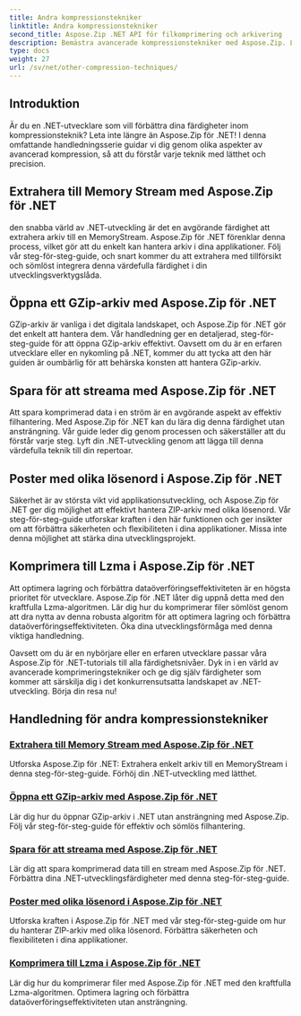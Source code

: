 ```yaml
---
title: Andra kompressionstekniker
linktitle: Andra kompressionstekniker
second_title: Aspose.Zip .NET API för filkomprimering och arkivering
description: Bemästra avancerade kompressionstekniker med Aspose.Zip. Lyft dina utvecklingsfärdigheter, från extrahering till minnesström till optimering av lagring med Lzma-komprimering.
type: docs
weight: 27
url: /sv/net/other-compression-techniques/
---
```


## Introduktion

Är du en .NET-utvecklare som vill förbättra dina färdigheter inom kompressionsteknik? Leta inte längre än Aspose.Zip för .NET! I denna omfattande handledningsserie guidar vi dig genom olika aspekter av avancerad kompression, så att du förstår varje teknik med lätthet och precision.

## Extrahera till Memory Stream med Aspose.Zip för .NET

den snabba värld av .NET-utveckling är det en avgörande färdighet att extrahera arkiv till en MemoryStream. Aspose.Zip för .NET förenklar denna process, vilket gör att du enkelt kan hantera arkiv i dina applikationer. Följ vår steg-för-steg-guide, och snart kommer du att extrahera med tillförsikt och sömlöst integrera denna värdefulla färdighet i din utvecklingsverktygslåda.

## Öppna ett GZip-arkiv med Aspose.Zip för .NET

GZip-arkiv är vanliga i det digitala landskapet, och Aspose.Zip för .NET gör det enkelt att hantera dem. Vår handledning ger en detaljerad, steg-för-steg-guide för att öppna GZip-arkiv effektivt. Oavsett om du är en erfaren utvecklare eller en nykomling på .NET, kommer du att tycka att den här guiden är oumbärlig för att behärska konsten att hantera GZip-arkiv.

## Spara för att streama med Aspose.Zip för .NET

Att spara komprimerad data i en ström är en avgörande aspekt av effektiv filhantering. Med Aspose.Zip för .NET kan du lära dig denna färdighet utan ansträngning. Vår guide leder dig genom processen och säkerställer att du förstår varje steg. Lyft din .NET-utveckling genom att lägga till denna värdefulla teknik till din repertoar.

## Poster med olika lösenord i Aspose.Zip för .NET

Säkerhet är av största vikt vid applikationsutveckling, och Aspose.Zip för .NET ger dig möjlighet att effektivt hantera ZIP-arkiv med olika lösenord. Vår steg-för-steg-guide utforskar kraften i den här funktionen och ger insikter om att förbättra säkerheten och flexibiliteten i dina applikationer. Missa inte denna möjlighet att stärka dina utvecklingsprojekt.

## Komprimera till Lzma i Aspose.Zip för .NET

Att optimera lagring och förbättra dataöverföringseffektiviteten är en högsta prioritet för utvecklare. Aspose.Zip för .NET låter dig uppnå detta med den kraftfulla Lzma-algoritmen. Lär dig hur du komprimerar filer sömlöst genom att dra nytta av denna robusta algoritm för att optimera lagring och förbättra dataöverföringseffektiviteten. Öka dina utvecklingsförmåga med denna viktiga handledning.

Oavsett om du är en nybörjare eller en erfaren utvecklare passar våra Aspose.Zip för .NET-tutorials till alla färdighetsnivåer. Dyk in i en värld av avancerade komprimeringstekniker och ge dig själv färdigheter som kommer att särskilja dig i det konkurrensutsatta landskapet av .NET-utveckling. Börja din resa nu!
## Handledning för andra kompressionstekniker
### [Extrahera till Memory Stream med Aspose.Zip för .NET](./extract-to-memory-stream/)
Utforska Aspose.Zip för .NET: Extrahera enkelt arkiv till en MemoryStream i denna steg-för-steg-guide. Förhöj din .NET-utveckling med lätthet.
### [Öppna ett GZip-arkiv med Aspose.Zip för .NET](./open-gzip-archive/)
Lär dig hur du öppnar GZip-arkiv i .NET utan ansträngning med Aspose.Zip. Följ vår steg-för-steg-guide för effektiv och sömlös filhantering.
### [Spara för att streama med Aspose.Zip för .NET](./save-to-stream/)
Lär dig att spara komprimerad data till en stream med Aspose.Zip för .NET. Förbättra dina .NET-utvecklingsfärdigheter med denna steg-för-steg-guide.
### [Poster med olika lösenord i Aspose.Zip för .NET](./entries-with-different-passwords/)
Utforska kraften i Aspose.Zip för .NET med vår steg-för-steg-guide om hur du hanterar ZIP-arkiv med olika lösenord. Förbättra säkerheten och flexibiliteten i dina applikationer. 
### [Komprimera till Lzma i Aspose.Zip för .NET](./compress-to-lzma/)
Lär dig hur du komprimerar filer med Aspose.Zip för .NET med den kraftfulla Lzma-algoritmen. Optimera lagring och förbättra dataöverföringseffektiviteten utan ansträngning.